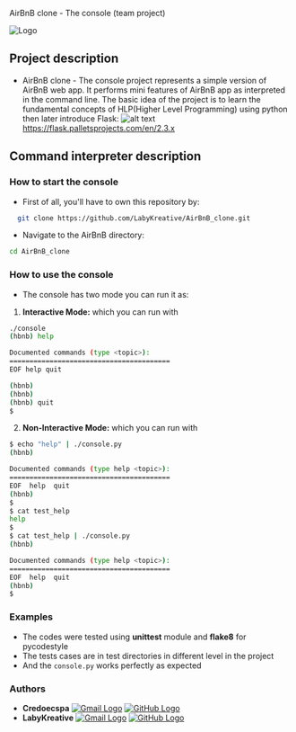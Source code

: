 AirBnB clone - The console (team project)

![Logo](https://cdn.freebiesupply.com/logos/large/2x/airbnb-2-logo-png-transparent.png)

## Project description

- AirBnB clone - The console project represents a simple version of AirBnB web
  app. It performs mini features of AirBnB app as interpreted in the command line. The basic idea of the project is to learn the fundamental concepts
  of HLP(Higher Level Programming) using python then later introduce Flask: ![alt text](https://i.morioh.com/200817/4e495d78.webp)
  <https://flask.palletsprojects.com/en/2.3.x>

## Command interpreter description

### How to start the console

- First of all, you'll have to own this repository by:

```bash
  git clone https://github.com/LabyKreative/AirBnB_clone.git
```

- Navigate to the AirBnB directory:

```bash
cd AirBnB_clone
```

### How to use the console

- The console has two mode you can run it as:

1. **Interactive Mode:** which you can run with

```bash
./console
(hbnb) help

Documented commands (type <topic>):
========================================
EOF help quit

(hbnb)
(hbnb)
(hbnb) quit
$
```

2. **Non-Interactive Mode:** which you can run with

```bash
$ echo "help" | ./console.py
(hbnb)

Documented commands (type help <topic>):
========================================
EOF  help  quit
(hbnb)
$
$ cat test_help
help
$
$ cat test_help | ./console.py
(hbnb)

Documented commands (type help <topic>):
========================================
EOF  help  quit
(hbnb)
$
```

### Examples

- The codes were tested using **unittest** module and **flake8** for pycodestyle
- The tests cases are in test directories in different level in the project
- And the `console.py` works perfectly as expected

### Authors

- **Credoecspa** [![Gmail Logo](https://mailmeteor.com/logos/assets/PNG/Gmail_Logo_512px.png)](mailto:ezejioforchiemerie708@gmail.com) [![GitHub Logo](https://github.githubassets.com/images/modules/logos_page/GitHub-Mark.png)](https://github.com/Credoecspa)
- **LabyKreative** [![Gmail Logo](https://mailmeteor.com/logos/assets/PNG/Gmail_Logo_512px.png)](mailto:labykreative@yahoo.com) [![GitHub Logo](https://github.githubassets.com/images/modules/logos_page/GitHub-Mark.png)](https://github.com/LabyKreative)
